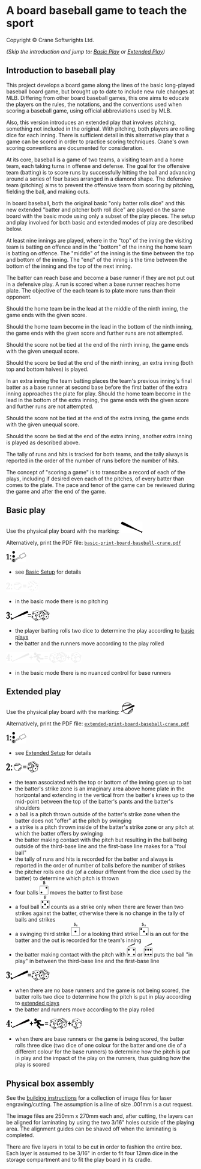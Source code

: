 # A board baseball game to teach the sport

Copyright © Crane Softwrights Ltd.

*(Skip the introduction and jump to: [Basic Play](#basic-play) or [Extended Play](#extended-play))* 

## Introduction to baseball play

This project develops a board game along the lines of the basic long-played baseball board game, but brought up to date to include new rule changes at MLB. Differing from other board baseball games, this one aims to educate the players on the rules, the notations, and the conventions used when scoring a baseball game, using official abbreviations used by MLB.

Also, this version introduces an extended play that involves pitching, something not included in the original. With pitching, both players are rolling dice for each inning. There is sufficient detail in this alternative play that a game can be scored in order to practice scoring techniques. Crane's own scoring conventions are documented for consideration.

At its core, baseball is a game of two teams, a visiting team and a home team, each taking turns in offense and defense. The goal for the offensive team (batting) is to score runs by successfully hitting the ball and advancing around a series of four bases arranged in a diamond shape. The defensive team (pitching) aims to prevent the offensive team from scoring by pitching, fielding the ball, and making outs.

In board baseball, both the original basic "only batter rolls dice" and this new extended "batter and pitcher both roll dice" are played on the same board with the basic mode using only a subset of the play pieces. The setup and play involved for both basic and extended modes of play are described below.

At least nine innings are played, where in the "top" of the inning the visiting team is batting on offence and in the "bottom" of the inning the home team is batting on offence. The "middle" of the inning is the time between the top and bottom of the inning. The "end" of the inning is the time between the bottom of the inning and the top of the next inning.

The batter can reach base and become a base runner if they are not put out in a defensive play. A run is scored when a base runner reaches home plate. The objective of the each team is to plate more runs than their opponent.

Should the home team be in the lead at the middle of the ninth inning, the game ends with the given score.

Should the home team become in the lead in the bottom of the ninth inning, the game ends with the given score and further runs are not attempted.

Should the score not be tied at the end of the ninth inning, the game ends with the given unequal score.

Should the score be tied at the end of the ninth inning, an extra inning (both top and bottom halves) is played. 

In an extra inning the team batting places the team's previous inning's final batter as a base runner at second base before the first batter of the extra inning approaches the plate for play. Should the home team become in the lead in the bottom of the extra inning, the game ends with the given score and further runs are not attempted.

Should the score not be tied at the end of the extra inning, the game ends with the given unequal score.

Should the score be tied at the end of the extra inning, another extra inning is played as described above.

The tally of runs and hits is tracked for both teams, and the tally always is reported in the order of the number of runs before the number of hits.

The concept of "scoring a game" is to transcribe a record of each of the plays, including if desired even each of the pitches, of every batter than comes to the plate. The pace and tenor of the game can be reviewed during the game and after the end of the game.

## Basic play 

Use the physical play board with the marking: <img src="../shared/z-batting.png" height="30px"/>

Alternatively, print the PDF file: [`basic-print-board-baseball-crane.pdf`](basic-print-board-baseball-crane.pdf)

[<img src="../shared/step-1.png" height="30px"/>](../shared/Z-SETUP.md)

- see [Basic Setup](../shared/Z-SETUP.md) for details

<img src="../shared/step-2-x.png" height="30px"/>

- in the basic mode there is no pitching

<img src="../shared/step-3.png" height="30px"/>

- the player batting rolls two dice to determine the play according to [basic plays](Z-PLAYS.md)
- the batter and the runners move according to the play rolled

<img src="../shared/step-4-x.png" height="30px"/>

- in the basic mode there is no nuanced control for base runners

## Extended play 

Use the physical play board with the marking: <img src="../shared/x-pitching.png" height="30px"/>

Alternatively, print the PDF file: [`extended-print-board-baseball-crane.pdf`](extended-print-board-baseball-crane.pdf)

[<img src="../shared/step-1.png" height="30px"/>](../shared/X-SETUP.md)

- see [Extended Setup](../shared/Z-SETUP.md) for details

<img src="../shared/step-2.png" height="30px"/>

- the team associated with the top or bottom of the inning goes up to bat
- the batter's strike zone is an imaginary area above home plate in the horizontal and extending in the vertical from the batter's knees up to the mid-point between the top of the batter's pants and the batter's shoulders 
- a ball is a pitch thrown outside of the batter's strike zone when the batter does not "offer" at the pitch by swinging
- a strike is a pitch thrown inside of the batter's strike zone or any pitch at which the batter offers by swinging
- the batter making contact with the pitch but resulting in the ball being outside of the third-base line and the first-base line makes for a "foul ball"
- the tally of runs and hits is recorded for the batter and always is reported in the order of number of balls before the number of strikes
- the pitcher rolls one die (of a colour different from the dice used by the batter) to determine which pitch is thrown
- four balls <img src="../shared/pd2.png" height="35px"/> moves the batter to first base
- a foul ball <img src="../shared/pd5.png" height="35px"/> counts as a strike only when there are fewer than two strikes against the batter, otherwise there is no change in the tally of balls and strikes
- a swinging third strike <img src="../shared/pd1.png" height="35px"/> or a looking third strike <img src="../shared/pd3.png" height="35px"/> is an out for the batter and the out is recorded for the team's inning
- the batter making contact with the pitch with <img src="../shared/pd4.png" height="35px"/> or <img src="../shared/pd6.png" height="35px"/> puts the ball "in play" in between the third-base line and the first-base line

<img src="../shared/step-3.png" height="30px"/>

- when there are no base runners and the game is not being scored, the batter rolls two dice to determine how the pitch is put in play according to [extended plays](X-PLAYS.md)
- the batter and runners move according to the play rolled

<img src="../shared/step-4.png" height="30px"/>

- when there are base runners or the game is being scored, the batter rolls three dice (two dice of one colour for the batter and one die of a different colour for the base runners) to determine how the pitch is put in play and the impact of the play on the runners, thus guiding how the play is scored


## Physical box assembly

See the [building instructions](../build/#readme) for a collection of image files for laser engraving/cutting. The assumption is a line of size .001mm is a cut request.

The image files are 250mm x 270mm each and, after cutting, the layers can be aligned for laminating by using the two 3/16" holes outside of the playing area. The alignment guides can be shaved off when the laminating is completed.

There are five layers in total to be cut in order to fashion the entire box. Each layer is assumed to be 3/16" in order to fit four 12mm dice in the storage compartment and to fit the play board in its cradle.

